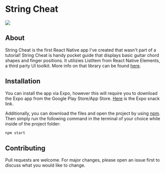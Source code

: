 # String Cheat 
![](https://thumbs.gfycat.com/WeepyFelineKangaroo-size_restricted.gif)

## About 
String Cheat is the first React Native app I've created that wasn't part of a tutorial! String Cheat is handy pocket guide that displays basic guitar chord shapes and finger positions. It utilizies ListItem from React Native Elements, a third party UI toolkit. More info on that library can be found [here](https://react-native-elements.github.io/react-native-elements/). 

## Installation

You can install the app via Expo, however this will require you to download the Expo app from the Google Play Store/App Store. [Here](https://expo.io/@jovenjams/string-cheat) is the Expo snack link.

Additionally, you can download the files and open the project by using [npm](https://www.npmjs.com/get-npm). Then simply run the following command in the terminal of your choice while inside of the project folder:

```bash
npm start 
```

## Contributing
Pull requests are welcome. For major changes, please open an issue first to discuss what you would like to change.
